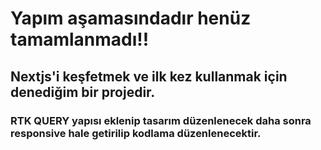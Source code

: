 # Yapım aşamasındadır henüz tamamlanmadı!!

## Nextjs'i keşfetmek ve ilk kez kullanmak için denediğim bir projedir.

### RTK QUERY yapısı eklenip tasarım düzenlenecek daha sonra responsive hale getirilip kodlama düzenlenecektir.

